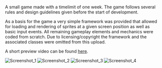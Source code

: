 A small game made with a timelimit of one week. 
The game follows several rules and design guidelines given before the start of development. 

As a basis for the game a very simple framework was provided that allowed for loading and rendering of sprites at a given screen position as well as basic input events.
All remaining gameplay elements and mechanics were coded from scratch.
Due to licensing/copyright the framework and the associated classes were omitted from this upload. 

A short preview video can be found [here](https://www.youtube.com/watch?v=gvkt43YV-sg).

![Screenshot_1](https://github.com/PhilippVidal/OneWeekProject/assets/56507722/b7ac9611-a1da-4c8b-85f2-26d402ee1340)
![Screenshot_2](https://github.com/PhilippVidal/OneWeekProject/assets/56507722/74cec5cf-24ae-440e-840e-0560ca3d2970)
![Screenshot_3](https://github.com/PhilippVidal/OneWeekProject/assets/56507722/9c520d19-e97e-4296-b5d1-da1320200732)
![Screenshot_4](https://github.com/PhilippVidal/OneWeekProject/assets/56507722/dae94000-ad81-4f5b-a101-e085a7e62389)
